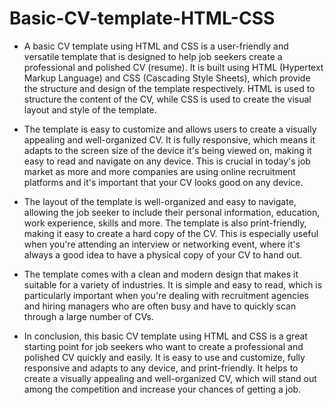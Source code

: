# Basic-CV-template-HTML-CSS
- A basic CV template using HTML and CSS is a user-friendly and versatile template that is designed to help job seekers create a professional and polished CV (resume). It is built using HTML (Hypertext Markup Language) and CSS (Cascading Style Sheets), which provide the structure and design of the template respectively. HTML is used to structure the content of the CV, while CSS is used to create the visual layout and style of the template.

- The template is easy to customize and allows users to create a visually appealing and well-organized CV. It is fully responsive, which means it adapts to the screen size of the device it's being viewed on, making it easy to read and navigate on any device. This is crucial in today's job market as more and more companies are using online recruitment platforms and it's important that your CV looks good on any device.

- The layout of the template is well-organized and easy to navigate, allowing the job seeker to include their personal information, education, work experience, skills and more. The template is also print-friendly, making it easy to create a hard copy of the CV. This is especially useful when you're attending an interview or networking event, where it's always a good idea to have a physical copy of your CV to hand out.

- The template comes with a clean and modern design that makes it suitable for a variety of industries. It is simple and easy to read, which is particularly important when you're dealing with recruitment agencies and hiring managers who are often busy and have to quickly scan through a large number of CVs.

- In conclusion, this basic CV template using HTML and CSS is a great starting point for job seekers who want to create a professional and polished CV quickly and easily. It is easy to use and customize, fully responsive and adapts to any device, and print-friendly. It helps to create a visually appealing and well-organized CV, which will stand out among the competition and increase your chances of getting a job.
